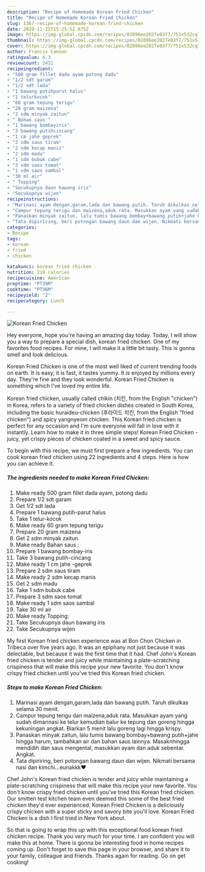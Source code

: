 ```yaml
---
description: "Recipe of Homemade Korean Fried Chicken"
title: "Recipe of Homemade Korean Fried Chicken"
slug: 1367-recipe-of-homemade-korean-fried-chicken
date: 2020-11-22T15:25:52.675Z
image: https://img-global.cpcdn.com/recipes/02896ee2027e03f7/751x532cq70/korean-fried-chicken-foto-resep-utama.jpg
thumbnail: https://img-global.cpcdn.com/recipes/02896ee2027e03f7/751x532cq70/korean-fried-chicken-foto-resep-utama.jpg
cover: https://img-global.cpcdn.com/recipes/02896ee2027e03f7/751x532cq70/korean-fried-chicken-foto-resep-utama.jpg
author: Francis Cannon
ratingvalue: 4.3
reviewcount: 2451
recipeingredient:
- "500 gram fillet dada ayam potong dadu"
- "1/2 sdt garam"
- "1/2 sdt lada"
- "1 bawang putihparut halus"
- "1 telurkocok"
- "60 gram tepung terigu"
- "20 gram maizena"
- "2 sdm minyak zaitun"
- " Bahan saus "
- "1 bawang bombayiris"
- "3 bawang putihcincang"
- "1 cm jahe geprek"
- "2 sdm saus tiram"
- "2 sdm kecap manis"
- "2 sdm madu"
- "1 sdm bubuk cabe"
- "3 sdm saos tomat"
- "1 sdm saos sambal"
- "30 ml air"
- " Topping"
- "Secukupnya daun bawang iris"
- "Secukupnya wijen"
recipeinstructions:
- "Marinasi ayam dengan,garam,lada dan bawang putih. Taruh dikulkas selama 30 menit."
- "Campur tepung terigu dan maizena,aduk rata. Masukkan ayam yang sudah dimarinasi ke telur kemudian balur ke tepung dan goreng hingga kekuningan angkat. Biarkan 5 menit lalu goreng lagi hingga krispy."
- "Panaskan minyak zaitun, lalu tumis bawang bombay+bawang putih+jahe hingga harum, tambahkan air dan bahan saus lainnya. Masaknhingga mendidih dan saus mengental, masukkan ayam dan aduk sebentar. Angkat."
- "Tata dipiriring, beri potongan bawang daun dan wijen. Nikmati bersama nasi dan kimchi...eunakkk❤"
categories:
- Recipe
tags:
- korean
- fried
- chicken

katakunci: korean fried chicken 
nutrition: 219 calories
recipecuisine: American
preptime: "PT39M"
cooktime: "PT36M"
recipeyield: "2"
recipecategory: Lunch

---
```



![Korean Fried Chicken](https://img-global.cpcdn.com/recipes/02896ee2027e03f7/751x532cq70/korean-fried-chicken-foto-resep-utama.jpg)

Hey everyone, hope you're having an amazing day today. Today, I will show you a way to prepare a special dish, korean fried chicken. One of my favorites food recipes. For mine, I will make it a little bit tasty. This is gonna smell and look delicious.

Korean Fried Chicken is one of the most well liked of current trending foods on earth. It is easy, it is fast, it tastes yummy. It is enjoyed by millions every day. They're fine and they look wonderful. Korean Fried Chicken is something which I've loved my entire life.

Korean fried chicken, usually called chikin (치킨, from the English &#34;chicken&#34;) in Korea, refers to a variety of fried chicken dishes created in South Korea, including the basic huraideu-chicken (후라이드 치킨, from the English &#34;fried chicken&#34;) and spicy yangnyeom chicken. This Korean fried chicken is perfect for any occasion and I&#39;m sure everyone will fall in love with it instantly. Learn how to make it in three simple steps! Korean Fried Chicken - juicy, yet crispy pieces of chicken coated in a sweet and spicy sauce.


To begin with this recipe, we must first prepare a few ingredients. You can cook korean fried chicken using 22 ingredients and 4 steps. Here is how you can achieve it.

<!--inarticleads1-->

##### The ingredients needed to make Korean Fried Chicken:

1. Make ready 500 gram fillet dada ayam, potong dadu
1. Prepare 1/2 sdt garam
1. Get 1/2 sdt lada
1. Prepare 1 bawang putih-parut halus
1. Take 1 telur-kocok
1. Make ready 60 gram tepung terigu
1. Prepare 20 gram maizena
1. Get 2 sdm minyak zaitun
1. Make ready  Bahan saus :
1. Prepare 1 bawang bombay-iris
1. Take 3 bawang putih-cincang
1. Make ready 1 cm jahe -geprek
1. Prepare 2 sdm saus tiram
1. Make ready 2 sdm kecap manis
1. Get 2 sdm madu
1. Take 1 sdm bubuk cabe
1. Prepare 3 sdm saos tomat
1. Make ready 1 sdm saos sambal
1. Take 30 ml air
1. Make ready  Topping:
1. Take Secukupnya daun bawang iris
1. Take Secukupnya wijen


My first Korean fried chicken experience was at Bon Chon Chicken in Tribeca over five years ago. It was an epiphany not just because it was delectable, but because it was the first time that it had. Chef John&#39;s Korean fried chicken is tender and juicy while maintaining a plate-scratching crispiness that will make this recipe your new favorite. You don&#39;t know crispy fried chicken until you&#39;ve tried this Korean fried chicken. 

<!--inarticleads2-->

##### Steps to make Korean Fried Chicken:

1. Marinasi ayam dengan,garam,lada dan bawang putih. Taruh dikulkas selama 30 menit.
1. Campur tepung terigu dan maizena,aduk rata. Masukkan ayam yang sudah dimarinasi ke telur kemudian balur ke tepung dan goreng hingga kekuningan angkat. Biarkan 5 menit lalu goreng lagi hingga krispy.
1. Panaskan minyak zaitun, lalu tumis bawang bombay+bawang putih+jahe hingga harum, tambahkan air dan bahan saus lainnya. Masaknhingga mendidih dan saus mengental, masukkan ayam dan aduk sebentar. Angkat.
1. Tata dipiriring, beri potongan bawang daun dan wijen. Nikmati bersama nasi dan kimchi...eunakkk❤


Chef John&#39;s Korean fried chicken is tender and juicy while maintaining a plate-scratching crispiness that will make this recipe your new favorite. You don&#39;t know crispy fried chicken until you&#39;ve tried this Korean fried chicken. Our smitten test kitchen team even deemed this some of the best fried chicken they&#39;d ever experienced. Korean Fried Chicken is a deliciously crispy chicken with a super sticky and savory bite you&#39;ll love. Korean Fried Chicken is a dish I first tried in New York about. 

So that is going to wrap this up with this exceptional food korean fried chicken recipe. Thank you very much for your time. I am confident you will make this at home. There is gonna be interesting food in home recipes coming up. Don't forget to save this page in your browser, and share it to your family, colleague and friends. Thanks again for reading. Go on get cooking!
